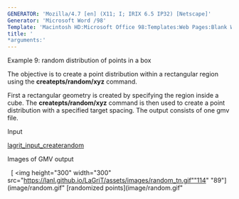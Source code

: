 ```yaml
---
GENERATOR: 'Mozilla/4.7 [en] (X11; I; IRIX 6.5 IP32) [Netscape]'
Generator: 'Microsoft Word /98'
Template: 'Macintosh HD:Microsoft Office 98:Templates:Web Pages:Blank Web Page'
title: '
*arguments:'
---
```


 Example 9: random distribution of points in a box

  The objective is to create a point distribution within a rectangular
  region using the **createpts/random/xyz** command.
 
  First a rectangular geometry is created by specifying the region
  inside a cube. The **createpts/random/xyz** command is then used to
  create a point distribution with a specified target spacing. The
  output consists of one gmv file.

 Input     

  [lagrit\_input\_createrandom](../lagrit_input_createrandom)

 Images of GMV output

   [
<img height="300" width="300" src="https://lanl.github.io/LaGriT/assets/images/random_tn.gif""114"
 "89"](image/random.gif" [randomized points](image/random.gif"

